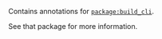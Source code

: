 Contains annotations for [`package:build_cli`](https://pub.dev/packages/build_cli).

See that package for more information.
